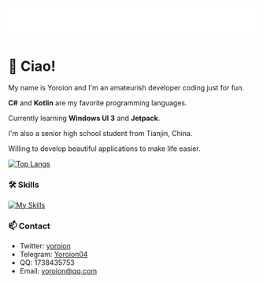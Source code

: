 <p align="center">
<img src="/header.svg" align="center" />
</p>

# 🎉 Ciao!
My name is Yoroion and I'm an amateurish developer coding just for fun.

**C#** and **Kotlin** are my favorite programming languages.

Currently learning **Windows UI 3** and **Jetpack**.
 
I'm also a senior high school student from Tianjin, China. 

Willing to develop beautiful applications to make life easier.

[![Top Langs](https://github-readme-stats.vercel.app/api/top-langs/?username=Yoroion&layout=compact)](https://github.com/anuraghazra/github-readme-stats)

### 🛠️ Skills

[![My Skills](https://skillicons.dev/icons?i=cs,dotnet,kotlin,visualstudio,vscode,svelte)](https://skillicons.dev)

### 📫 Contact

- Twitter: [yoroion](https://twitter.com/yoroion)
- Telegram: [Yoroion04](https://t.me/Yoroion04)
- QQ: 1738435753
- Email: yoroion@qq.com
